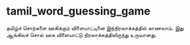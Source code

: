 # tamil_word_guessing_game
தமிழ்ச் சொற்களை ஊகிக்கும் விளையாட்டினை இந்நிரலாக்கத்தில் காணலாம். இது ஆங்கிலச் சொல் ஊக விளையாட்டு நிரலாக்கத்திலிருந்து உருவானது.
